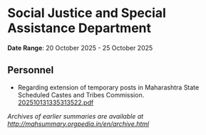 # Social Justice and Special Assistance Department

**Date Range**: 20 October 2025 - 25 October 2025


## Personnel
- Regarding extension of temporary posts in Maharashtra State Scheduled Castes and Tribes Commission.\
  [202510131335313522.pdf](https://gr.maharashtra.gov.in/Site/Upload/Government%20Resolutions/English/202510131335313522....pdf)


*Archives of earlier summaries are available at http://mahsummary.orgpedia.in/en/archive.html*